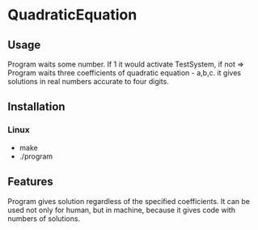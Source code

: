 # QuadraticEquation
## Usage
Program waits some number. If 1 it would activate TestSystem, if not =>
Program waits three coefficients of quadratic equation - a,b,c. it gives solutions in real numbers accurate to four digits.
## Installation
### Linux
* make
* ./program
## Features
Program gives solution regardless of the specified coefficients. It can be used not only for human, but in machine, because it gives code with numbers of solutions. 

